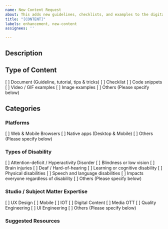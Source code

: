 ```yaml
---
name: New Content Request
about: This adds new guidelines, checklists, and examples to the digital a11y handbook
title: "[CONTENT]"
labels: enhancement, new-content
assignees: ''

---
```


## Description
<!-- Provide a brief description of the content to be added as part of the handbook. -->
<!-- Why is this topic relevant enough to be included? -->

## Type of Content
[ ] Document (Guideline, tutorial, tips & tricks)
[ ] Checklist
[ ] Code snippets
[ ] Video / GIF examples
[ ] Image examples
[ ] Others  (Please specify below)

## Categories
<!-- Select all modes of classification that are applicable to your guideline -->

### Platforms
[ ] Web & Mobile Browsers
[ ] Native apps (Desktop & Mobile)
[ ] Others (Please specify below)

### Types of Disability
[ ] Attention-deficit / Hyperactivity Disorder
[ ] Blindness or low vision 
[ ] Brain injuries
[ ] Deaf / Hard-of-hearing
[ ] Learning or cognitive disability
[ ] Physical disabilities
[ ] Speech and language disabilities
[ ] Impacts everyone regardless of disability
[ ] Others  (Please specify below)

### Studio / Subject Matter Expertise
[ ] UX Design
[ ] Mobile
[ ] IOT
[ ] Digital Content
[ ] Media OTT
[ ] Quality Engineering
[ ] UI Engineering
[ ] Others  (Please specify below)

### Suggested Resources
<!-- Add hyperlinks to relevant resources that help in content collation -->
